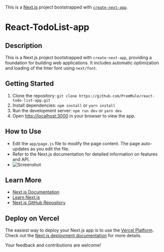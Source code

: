 This is a [Next.js](https://nextjs.org/) project bootstrapped with [`create-next-app`](https://github.com/vercel/next.js/tree/canary/packages/create-next-app).

# React-TodoList-app

## Description

This is a Next.js project bootstrapped with `create-next-app`, providing a foundation for building web applications. It includes automatic optimization and loading of the Inter font using `next/font`.

## Getting Started

1. Clone the repository: `git clone https://github.com/PremMule/react-todo-list-app.git`
2. Install dependencies: `npm install` or `yarn install`
3. Run the development server: `npm run dev` or `yarn dev`
4. Open [http://localhost:3000](http://localhost:3000) in your browser to view the app.

## How to Use

- Edit the `app/page.js` file to modify the page content. The page auto-updates as you edit the file.
- Refer to the Next.js documentation for detailed information on features and API.
- ![Screenshot](https://iili.io/JEnpej9.png)

## Learn More

- [Next.js Documentation](https://nextjs.org/docs)
- [Learn Next.js](https://nextjs.org/learn)
- [Next.js GitHub Repository](https://github.com/vercel/next.js/)

## Deploy on Vercel

The easiest way to deploy your Next.js app is to use the [Vercel Platform](https://vercel.com/new?utm_medium=default-template&filter=next.js&utm_source=create-next-app&utm_campaign=create-next-app-readme). Check out the [Next.js deployment documentation](https://nextjs.org/docs/deployment) for more details.

Your feedback and contributions are welcome!

